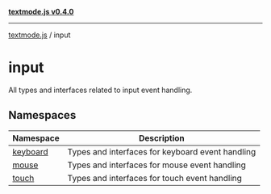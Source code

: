 [**textmode.js v0.4.0**](../../../README.md)

***

[textmode.js](../../../README.md) / input

# input

All types and interfaces related to input event handling.

## Namespaces

| Namespace | Description |
| ------ | ------ |
| [keyboard](namespaces/keyboard/README.md) | Types and interfaces for keyboard event handling |
| [mouse](namespaces/mouse/README.md) | Types and interfaces for mouse event handling |
| [touch](namespaces/touch/README.md) | Types and interfaces for touch event handling |
